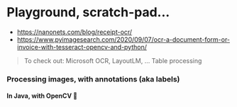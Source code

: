 # Playground, scratch-pad...

- <https://nanonets.com/blog/receipt-ocr/>
- <https://www.pyimagesearch.com/2020/09/07/ocr-a-document-form-or-invoice-with-tesseract-opencv-and-python/>

> To check out: Microsoft OCR, LayoutLM, … Table processing 

### Processing images, with annotations (aka labels)
#### In Java, with OpenCV 🤔

